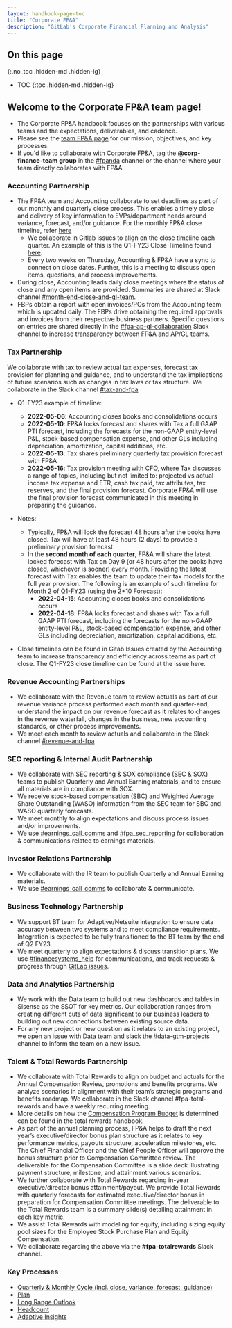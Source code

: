 ```yaml
---
layout: handbook-page-toc
title: "Corporate FP&A"
description: "GitLab's Corporate Financial Planning and Analysis"
---
```


## On this page
{:.no_toc .hidden-md .hidden-lg}

- TOC
{:toc .hidden-md .hidden-lg}

## Welcome to the Corporate FP&A team page!
- The Corporate FP&A handbook focuses on the partnerships with various teams and the expectations, deliverables, and cadence.
- Please see the [team FP&A page](/finance/financial-planning-and-analysis) for our mission, objectives, and key processes.
- If you'd like to collaborate with Corporate FP&A, tag the **@corp-finance-team group** in the [#fpanda](https://gitlab.slack.com/archives/CLT54CDFE) channel or the channel where your team directly collaborates with FP&A

### Accounting Partnership
- The FP&A team and Accounting collaborate to set deadlines as part of our monthly and quarterly close process. This enables a timely close and delivery of key information to  EVPs/department heads around variance, forecast, and/or guidance. For the monthly FP&A close timeline, refer [here](https://about.gitlab.com/handbook/finance/financial-planning-and-analysis/#monthly-fpa-close-timeline)
	- We collaborate in Gitlab issues to align on the close timeline each quarter. An example of this is the Q1-FY23 Close Timeline found [here](https://gitlab.com/gitlab-com/Finance-Division/accounting-team/accounting-project/-/issues/371).  
	- Every two weeks on Thursday, Accounting & FP&A have a sync to connect on close dates. Further, this is a meeting to discuss open items, questions, and process improvements.
- During close, Accounting leads daily close meetings where the status of close and any open items are provided. Summaries are shared at Slack channel [#month-end-close-and-gl-team](https://gitlab.slack.com/archives/C02JHRNENE7).
- FBPs obtain a report with open invoices/POs from the Accounting team which is updated daily. The FBPs drive obtaining the required approvals and invoices from their respective business partners. Specific questions on entries are shared directly in the [#fpa-ap-gl-collaboration](https://gitlab.slack.com/archives/C017VQ3G7V4) Slack channel to increase transparency between FP&A and AP/GL teams.

### Tax Partnership
We collaborate with tax to review actual tax expenses, forecast tax provision for planning and guidance, and to understand the tax implications of future scenarios such as changes in tax laws or tax structure. We collaborate in the Slack channel [#tax-and-fpa](https://gitlab.slack.com/archives/G01NBBBS6MT)

- Q1-FY23 example of timeline:

	- **2022-05-06**: Accounting closes books and consolidations occurs
	- **2022-05-10**: FP&A locks forecast and shares with Tax a full GAAP PTI forecast, including the forecasts for the non-GAAP entity-level P&L, stock-based compensation expense, and other GLs including depreciation, amortization, capital additions, etc.
	- **2022-05-13**: Tax shares preliminary quarterly tax provision forecast with FP&A
	- **2022-05-16**: Tax provision meeting with CFO, where Tax discusses a range of topics, including but not limited to: projected vs actual income tax expense and ETR, cash tax paid, tax attributes, tax reserves, and the final provision forecast. Corporate FP&A will use the final provision forecast communicated in this meeting in preparing the guidance.

- Notes: 

	- Typically, FP&A will lock the forecast 48 hours after the books have closed. Tax will have at least 48 hours (2 days) to provide a preliminary provision forecast.
	- In the **second month of each quarter**, FP&A will share the latest locked forecast with Tax on Day 9 (or 48 hours after the books have closed, whichever is sooner) every month. Providing the latest forecast with Tax enables the team to update their tax models for the full year provision. The following is an example of such timeline for Month 2 of Q1-FY23 (using the 2+10 Forecast): 
		- **2022-04-15**: Accounting closes books and consolidations occurs
		- **2022-04-18**: FP&A locks forecast and shares with Tax a full GAAP PTI forecast, including the forecasts for the non-GAAP entity-level P&L, stock-based compensation expense, and other GLs including depreciation, amortization, capital additions, etc.
- Close timelines can be found in Gitab Issues created by the Accounting team to increase transparency and efficiency across teams as part of close. The Q1-FY23 close timeline can be found at the issue here.

### Revenue Accounting Partnerships
- We collaborate with the Revenue team to review actuals as part of our revenue variance process performed each month and quarter-end, understand the impact on our revenue forecast as it relates to changes in the revenue waterfall, changes in the business, new accounting standards, or other process improvements.
- We meet each month to review actuals and collaborate in the Slack channel [#revenue-and-fpa](https://gitlab.slack.com/archives/C023FA20RNG)

### SEC reporting & Internal Audit Partnership
- We collaborate with SEC reporting & SOX compliance (SEC & SOX) teams to publish Quarterly and Annual Earning materials, and to ensure all materials are in compliance with SOX. 
- We receive stock-based compensation (SBC) and Weighted Average Share Outstanding (WASO) information from the SEC team for SBC and WASO quarterly forecasts.
- We meet monthly to align expectations and discuss process issues and/or improvements. 
- We use [#earnings_call_comms](https://slack.com/app_redirect?channel=C02K1RD8TAR) and [#fpa_sec_reporting](https://gitlab.slack.com/archives/C02C9DF6SMB) for collaboration & communications related to earnings materials.

### Investor Relations Partnership
- We collaborate with the IR team to publish Quarterly and Annual Earning materials.
- We use [#earnings_call_comms](https://slack.com/app_redirect?channel=C02K1RD8TAR) to collaborate & communicate.

### Business Technology Partnership
- We support BT team for Adaptive/Netsuite integration to ensure data accuracy between two systems and to meet compliance requirements. Integration is expected to be fully transitioned to the BT team by the end of Q2 FY23.
- We meet quarterly to align expectations & discuss transition plans. We use [#financesystems_help](https://slack.com/app_redirect?channel=C013MP2SY49) for communications, and track requests & progress through [GitLab issues](https://gitlab.com/gitlab-com/business-ops/financeops/finance-systems/-/issues/new).

### Data and Analytics Partnership
- We work with the Data team to build out new dashboards and tables in Sisense as the SSOT for key metrics. Our collaboration ranges from creating different cuts of data significant to our business leaders to building out new connections between existing source data.
- For any new project or new question as it relates to an existing project, we open an issue with Data team and slack the [#data-gtm-projects](https://gitlab.slack.com/archives/C01A2DWTL4A) channel to inform the team on a new issue.

### Talent & Total Rewards Partnership
- We collaborate with Total Rewards to align on budget and actuals for the Annual Compensation Review, promotions and benefits programs. We analyze scenarios in alignment with their team’s strategic programs and benefits roadmap.  We collaborate in the Slack channel #fpa-total-rewards and have a weekly recurring meeting. 
- More details on how the [Compensation Program Budget](https://about.gitlab.com/handbook/total-rewards/compensation/compensation-review-cycle/#compensation-program-budget) is determined can be found in the total rewards handbook. 
- As part of the annual planning process, FP&A helps to draft the next year’s executive/director bonus plan structure as it relates to key performance metrics, payouts structure, acceleration milestones, etc. The Chief Financial Officer and the Chief People Officer will approve the bonus structure prior to Compensation Committee review. The deliverable for the Compensation Committee is a slide deck illustrating payment structure, milestone, and attainment various scenarios.
- We further collaborate with Total Rewards regarding in-year executive/director bonus attainment/payout. We provide Total Rewards with quarterly forecasts for estimated executive/director bonus in preparation for Compensation Committee meetings. The deliverable to the Total Rewards team is a summary slide(s) detailing attainment in each key metric.
- We assist Total Rewards with modeling for equity, including sizing equity pool sizes for the Employee Stock Purchase Plan and Equity Compensation.
- We collaborate regarding the above via the **#fpa-totalrewards** Slack channel.

### Key Processes
- [Quarterly & Monthly Cycle (incl. close, variance, forecast, guidance)](https://about.gitlab.com/handbook/finance/financial-planning-and-analysis/#quarterly--monthly-cycle-incl-close-variance-forecast-guidance)
- [Plan](https://about.gitlab.com/handbook/finance/financial-planning-and-analysis/#plan)
- [Long Range Outlook](https://about.gitlab.com/handbook/finance/financial-planning-and-analysis/#long-range-outlook)
- [Headcount](https://about.gitlab.com/handbook/finance/financial-planning-and-analysis/#headcount-and-the-talent-acquisition-single-source-of-truth)
- [Adaptive Insights](https://about.gitlab.com/handbook/finance/financial-planning-and-analysis/#adaptive-planning)
